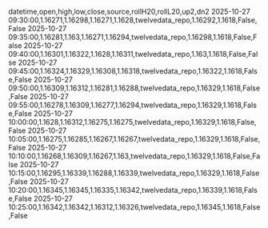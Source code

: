 datetime,open,high,low,close,source,rollH20,rollL20,up2,dn2
2025-10-27 09:30:00,1.16271,1.16298,1.16271,1.1628,twelvedata_repo,1.16292,1.1618,False,False
2025-10-27 09:35:00,1.16281,1.163,1.16271,1.16294,twelvedata_repo,1.16298,1.1618,False,False
2025-10-27 09:40:00,1.16301,1.16322,1.1628,1.16311,twelvedata_repo,1.163,1.1618,False,False
2025-10-27 09:45:00,1.16324,1.16329,1.16308,1.16318,twelvedata_repo,1.16322,1.1618,False,False
2025-10-27 09:50:00,1.16309,1.16312,1.16281,1.16288,twelvedata_repo,1.16329,1.1618,False,False
2025-10-27 09:55:00,1.16278,1.16309,1.16277,1.16294,twelvedata_repo,1.16329,1.1618,False,False
2025-10-27 10:00:00,1.1628,1.16312,1.16275,1.16275,twelvedata_repo,1.16329,1.1618,False,False
2025-10-27 10:05:00,1.16275,1.16285,1.16267,1.16267,twelvedata_repo,1.16329,1.1618,False,False
2025-10-27 10:10:00,1.16268,1.16309,1.16267,1.163,twelvedata_repo,1.16329,1.1618,False,False
2025-10-27 10:15:00,1.16295,1.16339,1.16288,1.16339,twelvedata_repo,1.16329,1.1618,False,False
2025-10-27 10:20:00,1.16345,1.16345,1.16335,1.16342,twelvedata_repo,1.16339,1.1618,False,False
2025-10-27 10:25:00,1.16342,1.16342,1.16312,1.16326,twelvedata_repo,1.16345,1.1618,False,False
